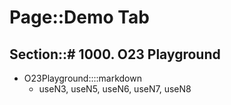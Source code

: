 # Page::Demo Tab

## Section::# 1000. O23 Playground

- O23Playground::::markdown
	- useN3, useN5, useN6, useN7, useN8
